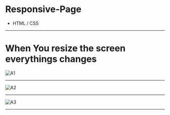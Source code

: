 # Responsive-Page
- HTML / CSS

--------------------------------------------------------------------------
# When You resize the screen everythings changes



![A1](https://github.com/Daif2811/Responsive-Page/assets/114764621/0c4c0331-8cb0-4a7f-8c82-3ed175c9a7b8)


--------------------------------------------------------------------------



![A2](https://github.com/Daif2811/Responsive-Page/assets/114764621/7217ef38-7649-46ef-935b-14c192e9c42c)



--------------------------------------------------------------------------


![A3](https://github.com/Daif2811/Responsive-Page/assets/114764621/6e87adf3-ec29-45b6-a156-743422a73665)





--------------------------------------------------------------------------




